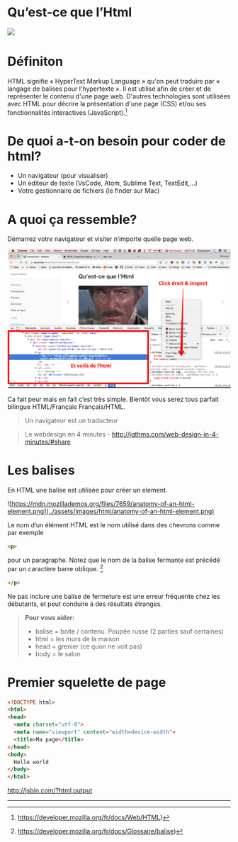 # Qu’est-ce que l’Html

![](https://31.media.tumblr.com/4cb7911e3b942a76a06f1d12864cf54e/tumblr_myjmgq3DyP1ry46hlo1_r1_400.gif)

<!-- toc -->

# Définiton

HTML signifie « HyperText Markup Language » qu'on peut traduire par « langage de balises pour l'hypertexte ». Il est utilisé afin de créer et de représenter le contenu d'une page web. D'autres technologies sont utilisées avec HTML pour décrire la présentation d'une page (CSS) et/ou ses fonctionnalités interactives (JavaScript).[^2]

# De quoi a-t-on besoin pour coder de html?

* Un navigateur (pour visualiser)
* Un editeur de texte (VsCode, Atom, Sublime Text, TextEdit,…)
* Votre gestionnaire de fichiers (le finder sur Mac)

# A quoi ça ressemble?

Démarrez votre navigateur et visiter n’importe quelle page web.

![](../assets/images/html/html-inspect.png)

Ca fait peur mais en fait c’est très simple. Bientôt vous serez tous parfait bilingue HTML/Français Français/HTML.

> Un navigateur est un traducteur

> Le webdesign en 4 minutes - http://jgthms.com/web-design-in-4-minutes/#share

# Les balises

En HTML une balise est utilisée pour créer un element.

![https://mdn.mozillademos.org/files/7659/anatomy-of-an-html-element.png](../assets/images/html/anatomy-of-an-html-element.png)

Le nom d’un élément HTML est le nom utilisé dans des chevrons comme par exemple

```html
<p>
```

pour un paragraphe. Notez que le nom de la balise fermante est précédé par un caractère barre oblique. [^3]

```html
</p>
```

Ne pas inclure une balise de fermeture est une erreur fréquente chez les débutants, et peut conduire à des résultats étranges.

> **Pour vous aider:**
>
> * balise = boite / contenu. Poupée russe (2 parties sauf certaines)
> * html = les murs de la maison
> * head = grenier (ce quon ne voit pas)
> * body = le salon

# Premier squelette de page

```html
<!DOCTYPE html>
<html>
<head>
  <meta charset="utf-8">
  <meta name="viewport" content="width=device-width">
  <title>Ma page</title>
</head>
<body>
  Hello world
</body>
</html>
```

http://jsbin.com/?html,output

<script async src="https://production-assets.codepen.io/assets/embed/ei.js"></script>

---

[^3]: https://developer.mozilla.org/fr/docs/Glossaire/balise)
[^2]: https://developer.mozilla.org/fr/docs/Web/HTML)
